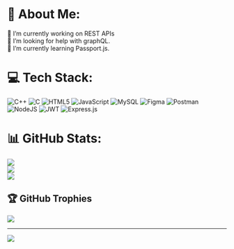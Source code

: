 
# 💫 About Me:
🔭 I’m currently working on REST APIs<br>🤝 I’m looking for help with graphQL.<br>🌱 I’m currently learning Passport.js.<br>


# 💻 Tech Stack:
![C++](https://img.shields.io/badge/c++-%2300599C.svg?style=flat&logo=c%2B%2B&logoColor=white) ![C](https://img.shields.io/badge/c-%2300599C.svg?style=flat&logo=c&logoColor=white) ![HTML5](https://img.shields.io/badge/html5-%23E34F26.svg?style=flat&logo=html5&logoColor=white) ![JavaScript](https://img.shields.io/badge/javascript-%23323330.svg?style=flat&logo=javascript&logoColor=%23F7DF1E) ![MySQL](https://img.shields.io/badge/mysql-%2300f.svg?style=flat&logo=mysql&logoColor=white) 	![Figma](https://img.shields.io/badge/figma-%23F24E1E.svg?style=flat&logo=figma&logoColor=white) ![Postman](https://img.shields.io/badge/Postman-FF6C37?style=flat&logo=postman&logoColor=white) ![NodeJS](https://img.shields.io/badge/node.js-6DA55F?style=flat&logo=node.js&logoColor=white) ![JWT](https://img.shields.io/badge/JWT-black?style=flat&logo=JSON%20web%20tokens) ![Express.js](https://img.shields.io/badge/express.js-%23404d59.svg?style=flat&logo=express&logoColor=%2361DAFB)
# 📊 GitHub Stats:
![](https://github-readme-stats.vercel.app/api?username=PramodhTVK&theme=prussian&hide_border=false&include_all_commits=false&count_private=false)<br/>
![](https://github-readme-streak-stats.herokuapp.com/?user=PramodhTVK&theme=prussian&hide_border=false)<br/>
![](https://github-readme-stats.vercel.app/api/top-langs/?username=PramodhTVK&theme=prussian&hide_border=false&include_all_commits=false&count_private=false&layout=compact)

## 🏆 GitHub Trophies
![](https://github-profile-trophy.vercel.app/?username=PramodhTVK&theme=discord&no-frame=false&no-bg=false&margin-w=4)

---
[![](https://visitcount.itsvg.in/api?id=PramodhTVK&icon=0&color=0)](https://visitcount.itsvg.in)

<!-- Proudly created with GPRM ( https://gprm.itsvg.in ) -->
